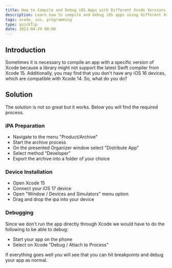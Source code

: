 ```yaml
---
title: How to Compile and Debug iOS Apps with Different Xcode Versions
description: Learn how to compile and debug iOS apps using different Xcode versions. This guide helps you prepare an IPA file and install it on your device, even if your library doesn't support the latest Swift compiler.
tags: xcode, ios, programming
type: quickTip
date: 2023-04-29 00:00
---
```

## Introduction

Sometimes it is necessary to compile an app with a specific version of Xcode because a library might not support the latest Swift compiler from Xcode 15. Additionally, you may find that you don't have any iOS 16 devices, which are compatible with Xcode 14. So, what do you do?

## Solution 
The solution is not so great but it works. Below you will find the required process.

### iPA Preparation
- Navigate to the menu "Product/Archive" 
- Start the archive process
- On the presented Organizer window select "Distribute App"  
- Select method "Developer" 
- Export the archive into a folder of your choice

### Device Installation
- Open Xcode 15
- Connect your iOS 17 device
- Open "Window / Devices and Simulators" menu option
- Drag and drop the ipa into your device

### Debugging
Since we don't run the app directly through Xcode we would have to do the following to be able to debug:
- Start your app on the phone 
- Select on Xcode "Debug / Attach to Process" 

If everything goes well you will see that you can hit breakpoints and debug your app as normal.
